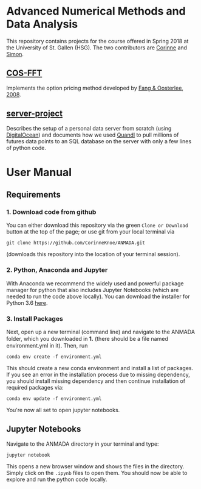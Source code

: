 # Advanced Numerical Methods and Data Analysis
This repository contains projects for the course offered in Spring 2018 at the University of St. Gallen (HSG). The two contributors are [Corinne](https://github.com/CorinneKnoe) and [Simon](https://github.com/Sommer1872).

## [COS-FFT](https://github.com/CorinneKnoe/ANMADA/tree/master/COS-FFT)
Implements the option pricing method developed by [Fang & Oosterlee, 2008](https://mpra.ub.uni-muenchen.de/9319/).

## [server-project](https://github.com/CorinneKnoe/ANMADA/tree/master/server-project)
Describes the setup of a personal data server from scratch (using [DigitalOcean](https://www.digitalocean.com)) and documents how we used [Quandl](https://www.quandl.com) to pull millions of futures data points to an SQL database on the server with only a few lines of python code.

# User Manual

## Requirements

### 1. Download code from github

You can either download this repository via the green `Clone or Download` button at the top of the page; or use git from your local terminal via
```
git clone https://github.com/CorinneKnoe/ANMADA.git
```
(downloads this repository into the location of your terminal session).

### 2. Python, Anaconda and Jupyter
With Anaconda we recommend the widely used and powerful package manager for python that also includes Jupyter Notebooks (which are needed to run the code above locally).  You can download the installer for Python 3.6 [here](https://www.continuum.io/downloads).
### 3. Install Packages
Next, open up a new terminal (command line) and navigate to the ANMADA folder, which you downloaded in __1.__ (there should be a ﬁle named environment.yml in it). Then, run
```
conda env create -f environment.yml
```
This should create a new conda environment and install a list of packages. If you see an error in the installation process due to missing dependency, you should install missing dependency and then continue installation of required packages via:
```
conda env update -f environment.yml
```
You're now all set to open jupyter notebooks.

## Jupyter Notebooks

Navigate to the ANMADA directory in your terminal and type:
```
jupyter notebook
```
This opens a new browser window and shows the files in the directory. Simply click on the `.ipynb` files to open them. You should now be able to explore and run the python code locally.
